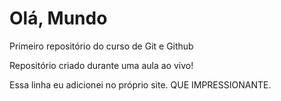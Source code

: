 # Olá, Mundo
Primeiro repositório do curso de Git e Github

Repositório criado durante uma aula ao vivo!

Essa linha eu adicionei no próprio site. QUE IMPRESSIONANTE.

